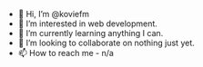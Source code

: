 - 👋 Hi, I’m @koviefm
- 👀 I’m interested in web development.
- 🌱 I’m currently learning anything I can.
- 💞️ I’m looking to collaborate on nothing just yet.
- 📫 How to reach me - n/a

<!---
koviefm/koviefm is a ✨ special ✨ repository because its `README.md` (this file) appears on your GitHub profile.
You can click the Preview link to take a look at your changes.
--->
